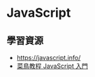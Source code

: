 # JavaScript

## 學習資源

* https://javascript.info/
* [菜鳥教程 JavaScript 入門](http://www.runoob.com/js/js-tutorial.html)

